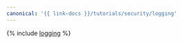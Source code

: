 ```yaml
---
canonical: '{{ link-docs }}/tutorials/security/logging'
---
```


{% include [logging](../../../_tutorials/security/logging.md) %}
